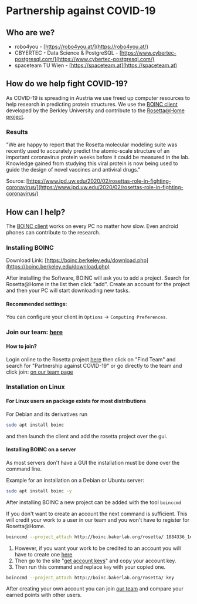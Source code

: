 # Partnership against COVID-19

## Who are we?
- robo4you - [https://robo4you.at/](https://robo4you.at/)
- CBYERTEC - Data Science & PostgreSQL - [https://www.cybertec-postgresql.com/](https://www.cybertec-postgresql.com/)
- spaceteam TU Wien - [https://spaceteam.at](https://spaceteam.at)

## How do we help fight COVID-19?

As COVID-19 is spreading in Austria we use freed up computer resources to help research in predicting protein structures. We use the [BOINC client](https://boinc.berkeley.edu/index.php) developed by the Berkley University and contribute to the [Rosetta@Home project](https://boinc.bakerlab.org/rosetta/).

### Results
"We are happy to report that the Rosetta molecular modeling suite was recently used to accurately predict the atomic-scale structure of an important coronavirus protein weeks before it could be measured in the lab. Knowledge gained from studying this viral protein is now being used to guide the design of novel vaccines and antiviral drugs."

Source: [https://www.ipd.uw.edu/2020/02/rosettas-role-in-fighting-coronavirus/](https://www.ipd.uw.edu/2020/02/rosettas-role-in-fighting-coronavirus/)

## How can I help?

The [BOINC client](https://boinc.berkeley.edu/index.php) works on every PC no matter how slow. Even android phones can contribute to the research.

### Installing BOINC

Download Link: [https://boinc.berkeley.edu/download.php](https://boinc.berkeley.edu/download.php)

After installing the Software, BOINC will ask you to add a project. Search for Rosetta@Home in the list then click "add". Create an account for the project and then your PC will start downloading new tasks.

#### Recommended settings:
You can configure your client in ```Options``` -> ```Computing Preferences```. <br>

### Join our team: [here](https://boinc.bakerlab.org/rosetta/team_display.php?teamid=19523)

#### How to join?
Login online to the Rosetta project [here](https://boinc.bakerlab.org/rosetta/home.php) then click on "Find Team" and search for "Partnership against COVID-19" or go directly to the team and click join: [on our team page](https://boinc.bakerlab.org/rosetta/team_display.php?teamid=19523)

### Installation on Linux
#### For Linux users an package exists for most distributions
For Debian and its derivatives run
```bash
sudo apt install boinc
```
and then launch the client and add the rosetta project over the gui.

#### Installing BOINC on a server

As most servers don't have a GUI the installation must be done over the command line. <br>

Example for an installation on a Debian or Ubuntu server:

```bash
sudo apt install boinc -y
```

After installing BOINC a new project can be added with the tool ```boinccmd```

If you don't want to create an account the next command is sufficient. This will credit your work to a user in our team and you won't have to register for Rosetta@Home.

```bash
boinccmd --project_attach http://boinc.bakerlab.org/rosetta/ 1884336_1e4743d230b29ad48247dc303d9b6c39
```

1. However, if you want your work to be credited to an account you will have to create one [here](https://boinc.bakerlab.org/rosetta/create_account_form.php)
1. Then go to the site "[get account keys](https://boinc.bakerlab.org/rosetta/weak_auth.php)" and copy your account key.
1. Then run this command and replace ```key``` with your copied one.

```bash
boinccmd --project_attach http://boinc.bakerlab.org/rosetta/ key
```

After creating your own account you can join [our team](https://boinc.bakerlab.org/rosetta/team_display.php?teamid=19523) and compare your earned points with other users.
